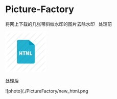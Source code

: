 # Picture-Factory
将网上下载的几张带斜纹水印的图片去除水印  
处理前  
  
![photo](./PictureFactory/html.png)  

处理后  
  
![photo](./PictureFactory/new_html.png
